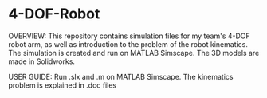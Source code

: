 # 4-DOF-Robot
OVERVIEW: This repository contains simulation files for my team's 4-DOF robot arm, as well as introduction to the problem of the robot kinematics. The simulation is created and run on MATLAB Simscape. The 3D models are made in Solidworks.

USER GUIDE: Run .slx and .m on MATLAB Simscape. The kinematics problem is explained in .doc files
